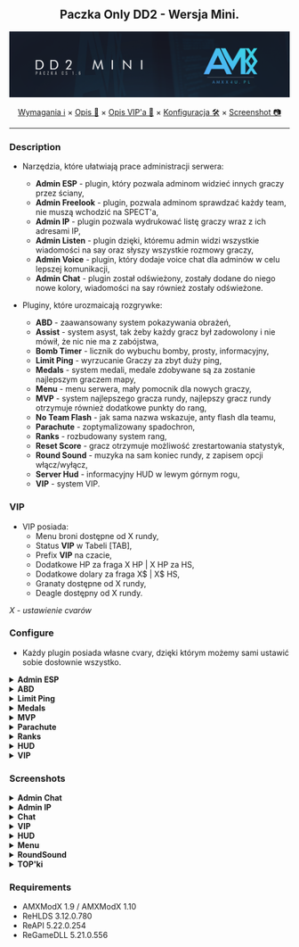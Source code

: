 <div align="center">

## Paczka Only DD2 - Wersja Mini.

<img src="https://raw.githubusercontent.com/AMXX4u/DD2-1/main/assets/dd2_mini.png"></img>

</div>

<p align="center">
  <a href="#requirements">Wymagania ℹ</a> ×
  <a href="#description">Opis 📄</a> ×
  <a href="#vip">Opis VIP'a 📝</a> ×
  <a href="#configure">Konfiguracja 🛠</a> ×
  <a href="#screenshots">Screenshot 📷</a>
</p>

---


### Description 
- Narzędzia, które ułatwiają prace administracji serwera:
  - **Admin ESP** - plugin, który pozwala adminom widzieć innych graczy przez ściany,
  - **Admin Freelook** - plugin, pozwala adminom sprawdzać każdy team, nie muszą wchodzić na SPECT'a,
  - **Admin IP** - plugin pozwala wydrukować listę graczy wraz z ich adresami IP,
  - **Admin Listen** - plugin dzięki, któremu admin widzi wszystkie wiadomości na say oraz słyszy wszystkie rozmowy graczy,
  - **Admin Voice** - plugin, który dodaje voice chat dla adminów w celu lepszej komunikacji,
  - **Admin Chat** - plugin został odświeżony, zostały dodane do niego nowe kolory, wiadomości na say również zostały odświeżone.

- Pluginy, które urozmaicają rozgrywke:
  - **ABD** - zaawansowany system pokazywania obrażeń,
  - **Assist** - system asyst, tak żeby każdy gracz był zadowolony i nie mówił, że nic nie ma z zabójstwa,
  - **Bomb Timer** - licznik do wybuchu bomby, prosty, informacyjny,
  - **Limit Ping** - wyrzucanie Graczy za zbyt duży ping,
  - **Medals** - system medali, medale zdobywane są za zostanie najlepszym graczem mapy,
  - **Menu** - menu serwera, mały pomocnik dla nowych graczy,
  - **MVP** - system najlepszego gracza rundy, najlepszy gracz rundy otrzymuje również dodatkowe punkty do rang,
  - **No Team Flash** - jak sama nazwa wskazuje, anty flash dla teamu,
  - **Parachute** - zoptymalizowany spadochron,
  - **Ranks** - rozbudowany system rang,
  - **Reset Score** - gracz otrzymuje możliwość zrestartowania statystyk,
  - **Round Sound** - muzyka na sam koniec rundy, z zapisem opcji włącz/wyłącz,
  - **Server Hud** - informacyjny HUD w lewym górnym rogu,
  - **VIP** - system VIP.


### VIP
- VIP posiada:
  - Menu broni dostępne od X rundy,
  - Status **VIP** w Tabeli [TAB],
  - Prefix **VIP** na czacie,
  - Dodatkowe HP za fraga X HP | X HP za HS,
  - Dodatkowe dolary za fraga X$ | X$ HS,
  - Granaty dostępne od X rundy,
  - Deagle dostępny od X rundy.
  
*X - ustawienie cvarów*

### Configure
- Każdy plugin posiada własne cvary, dzięki którym możemy sami ustawić sobie dosłownie wszystko.

<details>
  <summary><b>Admin ESP</b></summary>

```cfg
  - amxx4u_esp "1"
    - Czy Admin ESP ma być włączony?
  - amxx4u_esp_timer "0.3"
    - Czas odświeżania "pasków", które widzi admin
  - amxx4u_esp_allow_all "0"
    - Admin ESP ma być dla każdego?
  - amxx4u_esp_disable_keys "0"
    - Jeżeli nie chcesz ustawiać ESP za pomocą klawiszy reload/backward/forward, ustaw cvar na 1
```
</details>

<details>
  <summary><b>ABD</b></summary>

```cfg
  - dmg_self_self "1"
    - Pokazywać obrażenia od upadku?
  - dmg_self_spec "1"
    - Czy spect ma widzieć obrażenia od spadku obserwowanego gracza?
  - dmg_td_self "1"
    - Pokazywać otrzymane obrażenia?
  - dmg_td_spec "0"
    - Czy spect ma widzieć otrzymane obrażenia obserwowanego gracza?
  - dmg_ta_self "1"
    - Pokazywać zadawane obrażenia?
  - dmg_ta_spec "1"
    - Czy spect ma widzieć zadawane obrażenia obserwowanego gracza?
  - dmg_taken_self "2"
    - Pokazywać obrażenia otrzymane przez ściany?
      - 0 - nie pokazuj | 1 - zawsze pokazuj | 2 - nie pokazuj obrażeń przez ściany
  - dmg_taken_spec "1"
    - Czy spect ma widzieć otrzymane obrażenia przez ściany obserwowanego gracza?
  - dmg_made_self "1"
    - Pokazywać obrażenia zadawane przez ściany?
  - dmg_made_spec "1"
    - Czy spect ma widzieć zadawane obrażenia przez ściany obserwowanego gracza?
  - dmg_hs_taken_self "1"
    - Pokazywać obrażenia otrzymane w głowe?
  - dmg_hs_taken_spec "1"
    - Czy spect ma widzieć otrzymane obrażenia w głowe obserwowanego gracza?
  - dmg_hs_made_self "1"
    - Pokazywać obrażenia zadawane w głowe?
  - dmg_hs_made_spec "1"
    - Czy spect ma widzieć zadawane obrażenia w głowe obserwowanego gracza?
```
</details>

<details>
  <summary><b>Limit Ping</b></summary>

```cfg
  - amxx4u_check_ping "5.0"
    - Co ile ma być sprawdzany ping gracza?
  - amxx4u_check_admin "1"
    - Czy ping admina ma być sprawdzany?
  - amxx4u_ban_kick "0"
    - Co ma być robione z graczem jeżeli przekroczy limit?
      - 0 - Kick | 1 - Ban | 2 - nic nie rób
  - amxx4u_ban_time "5"
    - Czas bana za przekroczony limit pingu
  - amxx4u_limit_check "5"
    - Ile razy gracz ma zostać sprawdzony przed interwencją?
  - amxx4u_limit_ping "105"
    - Jaki maksymalny ping może mieć gracz?
```
</details>

<details>
  <summary><b>Medals</b></summary>

```cfg
  - amxx4u_medals_host "localhost"
  - amxx4u_medals_user "root"
  - amxx4u_medals_pass "pass"
  - amxx4u_medals_data "database"
  - amxx4u_medals_players "4"
    - Od ilu graczy mają być rozdawane medale?
  - amxx4u_medals_map "10.0"
    - Ile czasu przed zmianą mapy mają być rozdawane medale?
```
</details>


<details>
  <summary><b>MVP</b></summary>

```cfg
  - mvp_kill_points "1"
    - Ile punktów za zabójstwo gracza
  - mvp_killhs_points "2"
    - Ile punktów za zabójstwo gracza w glowe
  - mvp_planted_points "2"
    - Ile punktów za podłożenie bomby
  - mvp_explode_points "3"
    - Ile punktów za wybuch bomby dla plantującego
  - mvp_defused_points "2"
    - Ile punktów za rozbrojenie bomby
  - mvp_ctwin_points "1"
    - Ile punktów za wygranie rundy przez CT
  - mvp_ttwin_points "1"
    - Ile punktów za wygranie rundy przez TT
  - mvp_reward_points "1"
    - Ile punktów doliczyć do rangi za zostanie MVP
```
</details>

<details>
  <summary><b>Parachute</b></summary>

```cfg
  - amxx4u_parachute_speed "-150.0"
    - Jaka ma być prędkość spadania?
```
</details>

<details>
  <summary><b>Ranks</b></summary>

```cfg
  - amxx4u_rank_host "localhost"
  - amxx4u_rank_user "root"
  - amxx4u_rank_pass "pass"
  - amxx4u_rank_data "database"
  - amxx4u_rank_players "4"
    - Od ilu graczy ma dodawać punkty do rangi?
  - amxx4u_rank_pkt_kill "1"
    - Ile punktów ma otrzymywać gracz za zabójstwo?
  - amxx4u_rank_pkt_hs "1"
    - Ile punktów ma otrzymywać gracz za zabójstwo w głowe?
  - amxx4u_rank_pkt_plant "1"
    - Ile punktów ma otrzymać gracz za zaplantowanie C4?
  - amxx4u_rank_pkt_defuse "1"
    - Ile punktów ma otrzymać gracz, który rozbroił C4?
  - amxx4u_rank_pkt_round "1"
    - Ile punktów ma otrzymać drużyna, która wygrała runde?
```
</details>

<details>
  <summary><b>HUD</b></summary>

```cfg
  - amxx4u_hud_enabled "1"
    - HUD ma być włączony?
  - amxx4u_hud_chat "1"
    - Wyświetlać informacje co X graczowi, że jego HUD jest wyłączony?
  - amxx4u_hud_time "360.0"
    - Co ile (sekund) wyświetlać graczowi informacje?
  - amxx4u_hud_board "AMXX4u.pl"
    - Nazwa forum wyświetlana w HUD
  - amxx4u_hud_account "1"
    - Wyświetlać status konta gracza?
  - amxx4u_hud_kd "1"
    - Wyświetlać K/D gracza?
  - amxx4u_hud_rank "1"
    - Wyświetlać range gracza?
```
</details>

<details>
  <summary><b>VIP</b></summary>

```cfg
  - vip_player_flag "t"
    - Jaką flagę musi posiadać gracz, aby otrzymać VIP'a?
  - vip_gunmenu_round "3"
    - Od której rundy ma byc wyświetlane menu broni?
  - vip_kill_money "100"
    - Ile dolarów VIP otrzymuje za zabicie gracza?
  - vip_hs_money "200"
    - Ile dolarów VIP otrzymuje za zabicie gracza w głowe?
  - vip_kill_hp "5"
    - Ile HP VIP otrzymuje za zabicie gracza?
  - vip_hs_hp "10"
    - Ile HP VIP otrzymuje za zabicie gracza w głowe?
  - vip_grenade_round "3"
    - Od której rundy VIP ma dostawać granaty?
  - vip_deagle_round "3"
    - Od której rundy VIP ma dostawać deagle?
  - vip_free_enable "1"
    - Darmowy VIP ma być włączony?
  - vip_draw_round "2"
    - W której rundzie ma być losowany VIP?
  - vip_hour_start "21"
    - Od której godziny VIP jest darmowy?
  - vip_hour_end "09"
    - Do której godziny VIP jest darmowy?
  - vip_draw_players "3"
    - Od ilu graczy ma być losowanie VIP'a?
```
</details>

### Screenshots

<details>
  <summary><b>Admin Chat</b></summary>
  
- Nowe kolory

  <img align="left" width="311" height="111" src="https://github.com/AMXX4u/DD2-1/blob/main/assets/admin_lime_say.png"></img>
  <img align="center" width="311" height="111" src="https://github.com/AMXX4u/DD2-1/blob/main/assets/admin_pink_say.png"></img>
  <img align="right" width="311" height="111" src="https://github.com/AMXX4u/DD2-1/blob/main/assets/admin_violet_say.png"></img>

- Odświeżone informacje na czacie

  <img align="left" width="401" height="46" src="https://github.com/AMXX4u/DD2-1/blob/main/assets/admin_chat_mplayer.png"></img>
  <img align="center" width="401" height="46" src="https://github.com/AMXX4u/DD2-1/blob/main/assets/admin_chat_madmin.png"></img>

</details>

<details>
  <summary><b>Admin IP</b></summary>
  
- Menu

  <img width="579" height="327" src="https://github.com/AMXX4u/DD2-1/blob/main/assets/admin_ip_menu.png"></img>

- Konsola

  <img width="990" height="262" src="https://github.com/AMXX4u/DD2-1/blob/main/assets/admin_ip_console.png"></img>

</details>

<details>
  <summary><b>Chat</b></summary>
  
- Wygląd wiadomości na czacie 

  <img width="427" height="42" src="https://github.com/AMXX4u/DD2-1/blob/main/assets/chat_message.png"></img>
</details>


<details>
  <summary><b>VIP</b></summary>
  
- Menu zawierające opis VIP'a

  <img width="566" height="463" src="https://github.com/AMXX4u/DD2-1/blob/main/assets/VIP.png"></img>
</details>


<details>
  <summary><b>HUD</b></summary>
  
- Główny HUD

  <img width="437" height="225" src="https://github.com/AMXX4u/DD2-1/blob/main/assets/hud.png"></img>

- Włącz/Wyłącz HUD Informacja na czacie

  <img width="247" height="39" src="https://github.com/AMXX4u/DD2-1/blob/main/assets/hud_info.png"></img>
  
- Informacja o wyłaczonym HUD'zie

  <img width="437" height="21" src="https://github.com/AMXX4u/DD2-1/blob/main/assets/hud_off_info.png"></img>
</details>


<details>
  <summary><b>Menu</b></summary>
  
- Wygląd menu

  <img width="465" height="314" src="https://github.com/AMXX4u/DD2-1/blob/main/assets/menu.png"></img>
</details>

<details>
  <summary><b>RoundSound</b></summary>
  
- Główne menu roundsound

  <img width="508" height="363" src="https://github.com/AMXX4u/DD2-1/blob/main/assets/res1.png"></img>
  
- Lista utworów

  <img width="504" height="388" src="https://github.com/AMXX4u/DD2-1/blob/main/assets/res2.png"></img>
</details>

<details>
  <summary><b>TOP'ki</b></summary>
  
- TOP Medale

  <img width="951" height="473" src="https://github.com/AMXX4u/DD2-1/blob/main/assets/top_medale.png"></img>
  
- TOP Rangi

  <img width="951" height="473" src="https://github.com/AMXX4u/DD2-1/blob/main/assets/top_rangi.png"></img>
</details>

### Requirements 
- AMXModX 1.9 / AMXModX 1.10
- ReHLDS 3.12.0.780
- ReAPI 5.22.0.254
- ReGameDLL 5.21.0.556
